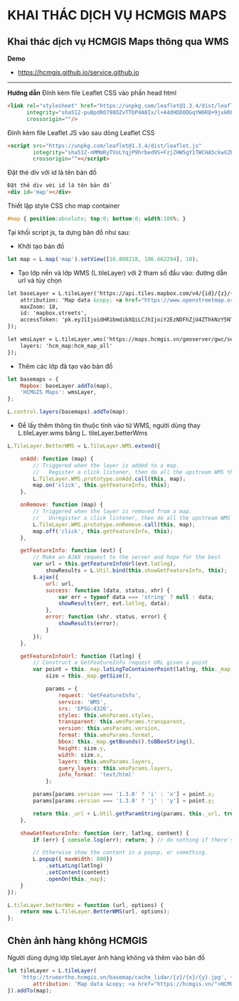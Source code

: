 # KHAI THÁC DỊCH VỤ HCMGIS MAPS

Khai thác dịch vụ HCMGIS Maps thông qua WMS
-------------
**Demo**
 - https://hcmgis.github.io/service.github.io
-------------
**Hướng dẫn**
Đính kèm file Leaflet CSS vào phần head html
```html
<link rel="stylesheet" href="https://unpkg.com/leaflet@1.3.4/dist/leaflet.css"
      integrity="sha512-puBpdR0798OZvTTbP4A8Ix/l+A4dHDD0DGqYW6RQ+9jxkRFclaxxQb/SJAWZfWAkuyeQUytO7+7N4QKrDh+drA=="
      crossorigin=""/>
```
Đính kèm file Leaflet JS vào sau dòng Leaflet CSS
```html
<script src="https://unpkg.com/leaflet@1.3.4/dist/leaflet.js"
        integrity="sha512-nMMmRyTVoLYqjP9hrbed9S+FzjZHW5gY1TWCHA5ckwXZBadntCNs8kEqAWdrb9O7rxbCaA4lKTIWjDXZxflOcA=="
        crossorigin=""></script>
```
Đặt thẻ div với id là tên bản đồ
```html
Đặt thẻ div với id là tên bản đồ
<div id='map'></div>
```
Thiết lập style CSS cho map container 
```css
#map { position:absolute; top:0; bottom:0; width:100%; }
```
Tại khối script js, ta dựng bản đồ như sau:
- Khởi tạo bản đồ
```js
let map = L.map('map').setView([10.800218, 106.662294], 10);
```
- Tạo lớp nền và lớp WMS (L.tileLayer) với 2 tham số đầu vào: đường dẫn url và tùy chọn
```html
let baseLayer = L.tileLayer('https://api.tiles.mapbox.com/v4/{id}/{z}/{x}/{y}.png?access_token={accessToken}', {
    attribution: 'Map data &copy; <a href="https://www.openstreetmap.org/">OpenStreetMap</a> contributors, <a href="https://creativecommons.org/licenses/by-sa/2.0/">CC-BY-SA</a>, Imagery © <a href="https://www.mapbox.com/">Mapbox</a>',
    maxZoom: 18,
    id: 'mapbox.streets',
    accessToken: 'pk.eyJ1IjoidHR1bmdibXQiLCJhIjoiY2EzNDFhZjU4ZThkNzY5NTU3M2U1YWFiNmY4OTE3OWQifQ.Bo1ss5J4UjPPOjmq9S3VQw'
});

let wmsLayer = L.tileLayer.wms('https://maps.hcmgis.vn/geoserver/gwc/service/wms', {
    layers: 'hcm_map:hcm_map_all'
});
```
- Thêm các lớp đã tạo vào bản đồ
```js
let basemaps = {
    Mapbox: baseLayer.addTo(map),
    'HCMGIS Maps': wmsLayer,
};

L.control.layers(basemaps).addTo(map);
```
- Để lấy thêm thông tin thuộc tính vào từ WMS, người dùng thay L.tileLayer.wms bằng L. tileLayer.betterWms
```js
L.TileLayer.BetterWMS = L.TileLayer.WMS.extend({

    onAdd: function (map) {
        // Triggered when the layer is added to a map.
        //   Register a click listener, then do all the upstream WMS things
        L.TileLayer.WMS.prototype.onAdd.call(this, map);
        map.on('click', this.getFeatureInfo, this);
    },

    onRemove: function (map) {
        // Triggered when the layer is removed from a map.
        //   Unregister a click listener, then do all the upstream WMS things
        L.TileLayer.WMS.prototype.onRemove.call(this, map);
        map.off('click', this.getFeatureInfo, this);
    },

    getFeatureInfo: function (evt) {
        // Make an AJAX request to the server and hope for the best
        var url = this.getFeatureInfoUrl(evt.latlng),
            showResults = L.Util.bind(this.showGetFeatureInfo, this);
        $.ajax({
            url: url,
            success: function (data, status, xhr) {
                var err = typeof data === 'string' ? null : data;
                showResults(err, evt.latlng, data);
            },
            error: function (xhr, status, error) {
                showResults(error);
            }
        });
    },

    getFeatureInfoUrl: function (latlng) {
        // Construct a GetFeatureInfo request URL given a point
        var point = this._map.latLngToContainerPoint(latlng, this._map.getZoom()),
            size = this._map.getSize(),

            params = {
                request: 'GetFeatureInfo',
                service: 'WMS',
                srs: 'EPSG:4326',
                styles: this.wmsParams.styles,
                transparent: this.wmsParams.transparent,
                version: this.wmsParams.version,
                format: this.wmsParams.format,
                bbox: this._map.getBounds().toBBoxString(),
                height: size.y,
                width: size.x,
                layers: this.wmsParams.layers,
                query_layers: this.wmsParams.layers,
                info_format: 'text/html'
            };

        params[params.version === '1.3.0' ? 'i' : 'x'] = point.x;
        params[params.version === '1.3.0' ? 'j' : 'y'] = point.y;

        return this._url + L.Util.getParamString(params, this._url, true);
    },

    showGetFeatureInfo: function (err, latlng, content) {
        if (err) { console.log(err); return; } // do nothing if there's an error

        // Otherwise show the content in a popup, or something.
        L.popup({ maxWidth: 800})
            .setLatLng(latlng)
            .setContent(content)
            .openOn(this._map);
    }
});

L.tileLayer.betterWms = function (url, options) {
    return new L.TileLayer.BetterWMS(url, options);
};
```
Chèn ảnh hàng không HCMGIS
-------------
Người dùng dựng lớp tileLayer ảnh hàng không và thêm vào bản đồ
```js
let tileLayer = L.tileLayer(
    'http://trueortho.hcmgis.vn/basemap/cache_lidar/{z}/{x}/{y}.jpg', {
        attribution: 'Map data &copy; <a href="https://hcmgis.vn/">HCMGIS</a>'
}).addTo(map);

```

